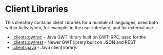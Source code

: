 
# Client Libraries

This directory contains client libraries for a number of languages,
used both within ActivityInfo, for example, in the user interface,
and for external use.

* [:clients:gwtrpc](gwtprc/) - Java GWT library built on GWT-RPC, used for the
* [:clients:gwtrest](gwtrest/) - Newer GWT library built on JSON and REST
* [:clients:java](java/) - Java client library.

